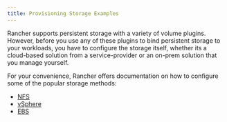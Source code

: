 ```yaml
---
title: Provisioning Storage Examples
---
```


<head>
  <link rel="canonical" href="https://ranchermanager.docs.rancher.com/pages-for-subheaders/provisioning-storage-examples"/>
</head>

Rancher supports persistent storage with a variety of volume plugins. However, before you use any of these plugins to bind persistent storage to your workloads, you have to configure the storage itself, whether its a cloud-based solution from a service-provider or an on-prem solution that you manage yourself.

For your convenience, Rancher offers documentation on how to configure some of the popular storage methods:

- [NFS](../how-to-guides/advanced-user-guides/manage-clusters/create-kubernetes-persistent-storage/provisioning-storage-examples/nfs-storage.md)
- [vSphere](../how-to-guides/advanced-user-guides/manage-clusters/create-kubernetes-persistent-storage/provisioning-storage-examples/vsphere-storage.md)
- [EBS](../how-to-guides/advanced-user-guides/manage-clusters/create-kubernetes-persistent-storage/provisioning-storage-examples/persistent-storage-in-amazon-ebs.md)
